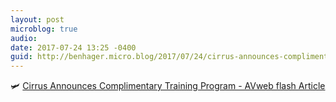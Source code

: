 ```yaml
---
layout: post
microblog: true
audio: 
date: 2017-07-24 13:25 -0400
guid: http://benhager.micro.blog/2017/07/24/cirrus-announces-complimentary.html
---
```

🛩 [Cirrus Announces Complimentary Training Program - AVweb flash Article](https://www.avweb.com/avwebflash/news/Cirrus-Announces-Complimentary-Training-Program-229341-1.html)
